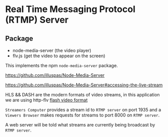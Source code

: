 # Real Time Messaging Protocol (RTMP) Server

## Package

- node-media-server (the video player)
- flv.js (get the video to appear on the screen)

This implements the npm `node-media-server` package.

https://github.com/illuspas/Node-Media-Server

https://github.com/illuspas/Node-Media-Server#accessing-the-live-stream

HLS && DASH are the modern formats of video streams, in this application we are using http-flv [flash video format](https://github.com/illuspas/Node-Media-Server#via-flvjs-over-http-flv)

`Streamers Computer` provides a stream id to `RTMP server` on port 1935 and a `Viewers Browser` makes requests for streams to port 8000 on `RTMP server`.

A web server will be told what streams are currently being broadcast by `RTMP server`. 
